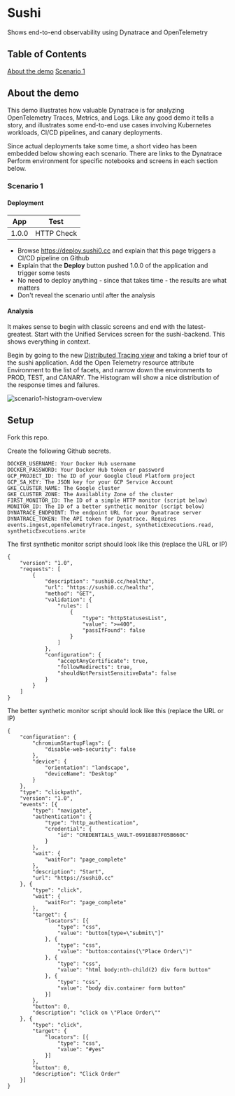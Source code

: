 # Sushi

Shows end-to-end observability using Dynatrace and OpenTelemetry 

## Table of Contents

[About the demo](#About-the-demo)
[Scenario 1](#Scenario-1)

## About the demo

This demo illustrates how valuable Dynatrace is for analyzing OpenTelemetry Traces, Metrics, and Logs. Like any good demo it tells a story, and illustrates some end-to-end use cases involving Kubernetes workloads, CI/CD pipelines, and canary deployments.

Since actual deployments take some time, a short video has been embedded below showing each scenario. There are links to the Dynatrace Perform environment for specific notebooks and screens in each section below.

### Scenario 1

#### Deployment

| App         | Test         |
|-------------|--------------|
| 1.0.0       | HTTP Check   |

- Browse https://deploy.sushi0.cc and explain that this page triggers a CI/CD pipeline on Github
- Explain that the **Deploy** button pushed 1.0.0 of the application and trigger some tests
- No need to deploy anything - since that takes time - the results are what matters
- Don't reveal the scenario until after the analysis

#### Analysis

It makes sense to begin with classic screens and end with the latest-greatest. Start with the Unified Services screen for the sushi-backend. This shows everything in context. 

Begin by going to the new [Distributed Tracing view](https://inx16596.sprint.apps.dynatracelabs.com/ui/apps/dynatrace.distributedtracing) and taking a brief tour of the sushi application. Add the Open Telemetry resource attribute Environment to the list of facets, and narrow down the environments to PROD, TEST, and CANARY. The Histogram will show a nice distribution of the response times and failures.

![scenario1-histogram-overview](scenario1-histogram-overview.png)

## Setup

Fork this repo.

Create the following Github secrets.

```
DOCKER_USERNAME: Your Docker Hub username
DOCKER_PASSWORD: Your Docker Hub token or password
GCP_PROJECT_ID: The ID of your Google Cloud Platform project
GCP_SA_KEY: The JSON key for your GCP Service Account
GKE_CLUSTER_NAME: The Google cluster
GKE_CLUSTER_ZONE: The Availablity Zone of the cluster
FIRST_MONITOR_ID: The ID of a simple HTTP monitor (script below)
MONITOR_ID: The ID of a better synthetic monitor (script below)
DYNATRACE_ENDPOINT: The endpoint URL for your Dynatrace server
DYNATRACE_TOKEN: The API token for Dynatrace. Requires events.ingest,openTelemetryTrace.ingest, syntheticExecutions.read, syntheticExecutions.write
```

The first synthetic monitor script should look like this (replace the URL or IP)

```
{
	"version": "1.0",
	"requests": [
		{
			"description": "sushi0.cc/healthz",
			"url": "https://sushi0.cc/healthz",
			"method": "GET",
			"validation": {
				"rules": [
					{
						"type": "httpStatusesList",
						"value": ">=400",
						"passIfFound": false
					}
				]
			},
			"configuration": {
				"acceptAnyCertificate": true,
				"followRedirects": true,
				"shouldNotPersistSensitiveData": false
			}
		}
	]
}
```

The better synthetic monitor script should look like this (replace the URL or IP)

```
{
    "configuration": {
        "chromiumStartupFlags": {
            "disable-web-security": false
        },
        "device": {
            "orientation": "landscape",
            "deviceName": "Desktop"
        }
    },
    "type": "clickpath",
    "version": "1.0",
    "events": [{
        "type": "navigate",
        "authentication": {
            "type": "http_authentication",
            "credential": {
                "id": "CREDENTIALS_VAULT-0991E887F05B660C"
            }
        },
        "wait": {
            "waitFor": "page_complete"
        },
        "description": "Start",
        "url": "https://sushi0.cc"
    }, {
        "type": "click",
        "wait": {
            "waitFor": "page_complete"
        },
        "target": {
            "locators": [{
                "type": "css",
                "value": "button[type=\"submit\"]"
            }, {
                "type": "css",
                "value": "button:contains(\"Place Order\")"
            }, {
                "type": "css",
                "value": "html body:nth-child(2) div form button"
            }, {
                "type": "css",
                "value": "body div.container form button"
            }]
        },
        "button": 0,
        "description": "click on \"Place Order\""
    }, {
        "type": "click",
        "target": {
            "locators": [{
                "type": "css",
                "value": "#yes"
            }]
        },
        "button": 0,
        "description": "Click Order"
    }]
}
```



